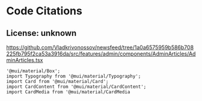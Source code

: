 # Code Citations

## License: unknown
https://github.com/Vladkrivonossov/newsfeed/tree/1a0a6575959b586b708225fb795f2ca53a3916da/src/features/admin/components/AdminArticles/AdminArticles.tsx

```
'@mui/material/Box';
import Typography from '@mui/material/Typography';
import Card from '@mui/material/Card';
import CardContent from '@mui/material/CardContent';
import CardMedia from '@mui/material/CardMedia
```

